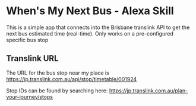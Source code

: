 # When's My Next Bus - Alexa Skill

This is a simple app that connects into the Brisbane translink API to get the next bus estimated time (real-time). Only works on a pre-configured specific bus stop

## Translink URL

The URL for the bus stop near my place is https://jp.translink.com.au/api/stop/timetable/001924

Stop IDs can be found by searching here: https://jp.translink.com.au/plan-your-journey/stops

